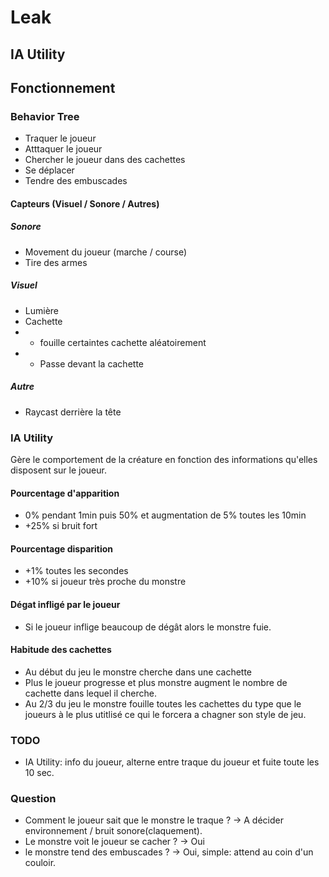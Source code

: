 # Leak

## IA Utility
## Fonctionnement
### Behavior Tree
- Traquer le joueur
- Atttaquer le joueur
- Chercher le joueur dans des cachettes
- Se déplacer
- Tendre des embuscades 
#### Capteurs (Visuel / Sonore / Autres)
##### Sonore
- Movement du joueur (marche / course)
- Tire des armes
##### Visuel
- Lumière
- Cachette
- - fouille certaintes cachette aléatoirement 
- - Passe devant la cachette
##### Autre
- Raycast derrière la tête

### IA Utility
Gère le comportement de la créature en fonction des informations qu'elles disposent sur le joueur.
#### Pourcentage d'apparition
- 0% pendant 1min puis 50% et augmentation de 5% toutes les 10min
- +25% si bruit fort
#### Pourcentage disparition
- +1% toutes les secondes
- +10% si joueur très proche du monstre
#### Dégat infligé par le joueur
- Si le joueur inflige beaucoup de dégât alors le monstre fuie.
#### Habitude des cachettes
- Au début du jeu le monstre cherche dans une cachette 
- Plus le joueur progresse et plus monstre augment le nombre de cachette dans lequel il cherche.
- Au 2/3 du jeu le monstre fouille toutes les cachettes du type que le joueurs à le plus utitlisé ce qui le forcera a chagner son style de jeu.

### TODO
- IA Utility: info du joueur, alterne entre traque du joueur et fuite toute les 10 sec. 

### Question
- Comment le joueur sait que le monstre le traque ? -> A décider environnement / bruit sonore(claquement).
- Le monstre voit le joueur se cacher ? -> Oui
- le monstre tend des embuscades ? -> Oui, simple: attend au coin d'un couloir.

 